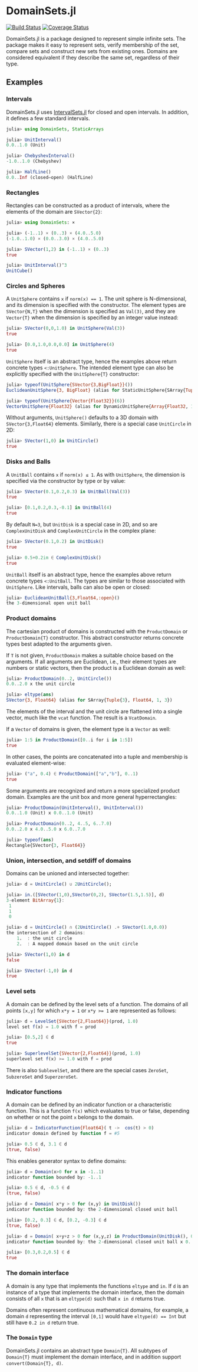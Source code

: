 # DomainSets.jl

[![Build Status](https://github.com/JuliaApproximation/DomainSets.jl/workflows/CI/badge.svg)](https://github.com/JuliaApproximation/DomainSets.jl/actions)
[![Coverage Status](https://codecov.io/gh/JuliaApproximation/DomainSets.jl/branch/master/graph/badge.svg)](https://codecov.io/gh/JuliaApproximation/DomainSets.jl)


DomainSets.jl is a package designed to represent simple infinite sets. The package makes it easy to represent sets, verify membership of the set, compare sets and construct new sets from existing ones. Domains are considered equivalent if they describe the same set, regardless of their type.

## Examples

### Intervals

DomainSets.jl uses [IntervalSets.jl](https://github.com/JuliaMath/IntervalSets.jl) for closed and open intervals. In addition, it defines a few standard intervals.

```julia
julia> using DomainSets, StaticArrays

julia> UnitInterval()
0.0..1.0 (Unit)

julia> ChebyshevInterval()
-1.0..1.0 (Chebyshev)

julia> HalfLine()
0.0..Inf (closed–open) (HalfLine)
```

### Rectangles

Rectangles can be constructed as a product of intervals, where the elements of the domain
are `SVector{2}`:

```julia
julia> using DomainSets: ×

julia> (-1..1) × (0..3) × (4.0..5.0)
(-1.0..1.0) × (0.0..3.0) × (4.0..5.0)

julia> SVector(1,2) in (-1..1) × (0..3)
true

julia> UnitInterval()^3
UnitCube()
```

### Circles and Spheres

A `UnitSphere`  contains `x` if `norm(x) == 1`. The unit sphere is N-dimensional,
and its dimension is specified with the constructor. The element types are
`SVector{N,T}` when the dimension is specified as `Val(3)`, and they
are `Vector{T}` when the dimension is specified by an integer value instead:
```julia
julia> SVector(0,0,1.0) in UnitSphere(Val(3))
true

julia> [0.0,1.0,0.0,0.0] in UnitSphere(4)
true
```
`UnitSphere` itself is an abstract type, hence the examples above return
concrete types `<:UnitSphere`. The intended element type can also be explicitly
specified with the `UnitSphere{T}` constructor:
```julia
julia> typeof(UnitSphere{SVector{3,BigFloat}}())
EuclideanUnitSphere{3, BigFloat} (alias for StaticUnitSphere{SArray{Tuple{3}, BigFloat, 1, 3}})

julia> typeof(UnitSphere{Vector{Float32}}(6))
VectorUnitSphere{Float32} (alias for DynamicUnitSphere{Array{Float32, 1}})
```

Without arguments, `UnitSphere()` defaults to a 3D domain with `SVector{3,Float64}`
elements. Similarly, there is a special case `UnitCircle` in 2D:
```julia
julia> SVector(1,0) in UnitCircle()
true
```



### Disks and Balls

A `UnitBall`  contains `x` if `norm(x) ≤ 1`. As with `UnitSphere`, the dimension
is specified via the constructor by type or by value:
```julia
julia> SVector(0.1,0.2,0.3) in UnitBall(Val(3))
true

julia> [0.1,0.2,0.3,-0.1] in UnitBall(4)
true
```
By default `N=3`, but `UnitDisk` is a special case in 2D, and so are `ComplexUnitDisk` and `ComplexUnitCircle` in the complex plane:
```julia
julia> SVector(0.1,0.2) in UnitDisk()
true

julia> 0.5+0.2im ∈ ComplexUnitDisk()
true
```

`UnitBall` itself is an abstract type, hence the examples above return
concrete types `<:UnitBall`. The types are similar to those associated with
`UnitSphere`. Like intervals, balls can also be open or closed:
```julia
julia> EuclideanUnitBall{3,Float64,:open}()
the 3-dimensional open unit ball
```


### Product domains

The cartesian product of domains is constructed with the `ProductDomain` or
`ProductDomain{T}` constructor. This abstract constructor returns concrete types
best adapted to the arguments given.

If `T` is not given, `ProductDomain` makes a suitable choice based on the
arguments. If all arguments are Euclidean, i.e., their element types are numbers
or static vectors, then the product is a Euclidean domain as well:
```julia
julia> ProductDomain(0..2, UnitCircle())
0.0..2.0 x the unit circle

julia> eltype(ans)
SVector{3, Float64} (alias for SArray{Tuple{3}, Float64, 1, 3})
```
The elements of the interval and the unit circle are flattened into a single
vector, much like the `vcat` function. The result is a `VcatDomain`.

If a `Vector` of domains is given, the element type is a `Vector` as well:
```julia
julia> 1:5 in ProductDomain([0..i for i in 1:5])
true
```
In other cases, the points are concatenated into a tuple and membership is
evaluated element-wise:
```julia
julia> ("a", 0.4) ∈ ProductDomain(["a","b"], 0..1)
true
```

Some arguments are recognized and return a more specialized product domain.
Examples are the unit box and more general hyperrectangles:
```julia
julia> ProductDomain(UnitInterval(), UnitInterval())
0.0..1.0 (Unit) x 0.0..1.0 (Unit)

julia> ProductDomain(0..2, 4..5, 6..7.0)
0.0..2.0 x 4.0..5.0 x 6.0..7.0

julia> typeof(ans)
Rectangle{SVector{3, Float64}}
```


### Union, intersection, and setdiff of domains

Domains can be unioned and intersected together:
```julia
julia> d = UnitCircle() ∪ 2UnitCircle();

julia> in.([SVector(1,0),SVector(0,2), SVector(1.5,1.5)], d)
3-element BitArray{1}:
 1
 1
 0

julia> d = UnitCircle() ∩ (2UnitCircle() .+ SVector(1.0,0.0))
the intersection of 2 domains:
	1.	: the unit circle
	2.	: A mapped domain based on the unit circle

julia> SVector(1,0) in d
false

julia> SVector(-1,0) in d
true
```


### Level sets

A domain can be defined by the level sets of a function. The domains of all
points `[x,y]` for which `x*y = 1` or `x*y >= 1` are represented as follows:
```julia
julia> d = LevelSet{SVector{2,Float64}}(prod, 1.0)
level set f(x) = 1.0 with f = prod

julia> [0.5,2] ∈ d
true

julia> SuperlevelSet{SVector{2,Float64}}(prod, 1.0)
superlevel set f(x) >= 1.0 with f = prod
```
There is also `SublevelSet`, and there are the special cases `ZeroSet`,
`SubzeroSet` and `SuperzeroSet`.

### Indicator functions

A domain can be defined by an indicator function or a characteristic function.
This is a function `f(x)` which evaluates to true or false, depending on whether or
not the point `x` belongs to the domain.
```julia
julia> d = IndicatorFunction{Float64}( t ->  cos(t) > 0)
indicator domain defined by function f = #5

julia> 0.5 ∈ d, 3.1 ∈ d
(true, false)
```
This enables generator syntax to define domains:
```julia
julia> d = Domain(x>0 for x in -1..1)
indicator function bounded by: -1..1

julia> 0.5 ∈ d, -0.5 ∈ d
(true, false)

julia> d = Domain( x*y > 0 for (x,y) in UnitDisk())
indicator function bounded by: the 2-dimensional closed unit ball

julia> [0.2, 0.3] ∈ d, [0.2, -0.3] ∈ d
(true, false)

julia> d = Domain( x+y+z > 0 for (x,y,z) in ProductDomain(UnitDisk(), 0..1))
indicator function bounded by: the 2-dimensional closed unit ball x 0..1

julia> [0.3,0.2,0.5] ∈ d
true
```

### The domain interface

A domain is any type that implements the functions `eltype` and `in`. If
`d` is an instance of a type that implements the domain interface, then
the domain consists of all `x` that is an `eltype(d)` such that `x in d`
returns true.

Domains often represent continuous mathematical domains, for example, a domain
`d`  representing the interval `[0,1]` would have `eltype(d) == Int` but still
have `0.2 in d` return true.

### The `Domain` type

DomainSets.jl contains an abstract type `Domain{T}`. All subtypes of `Domain{T}`
must implement the domain interface, and in addition support `convert(Domain{T}, d)`.
